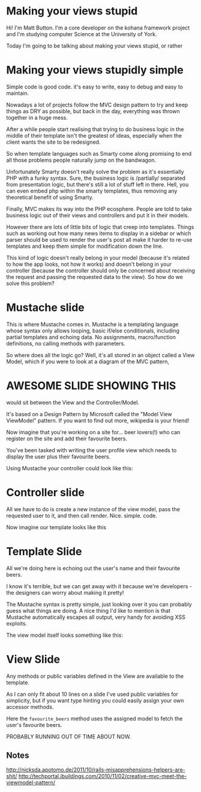 # Making your views stupid

Hi! I'm Matt Button. I'm a core developer on the kohana framework project and
I'm studying computer Science at the University of York.

Today I'm going to be talking about making your views stupid, or rather

# Making your views stupidly simple

Simple code is good code.  it's easy to write, easy to debug and easy to maintain.

Nowadays a lot of projects follow the MVC design pattern to try and keep things as DRY
as possible, but back in the day, everything was thrown together in a huge mess.

After a while people start realising that trying to do business logic in the middle
of their template isn't the greatest of ideas, especially when the client wants the
site to be redesigned.

So when template languages such as Smarty come along promising to end all those problems
people naturally jump on the bandwagon.

Unfortunately Smarty doesn't really solve the problem as it's essentially PHP
with a funky syntax. Sure, the business logic is /partially/ separated from presentation
logic, but there's still a lot of stuff left in there.  Hell, you can even embed
php within the smarty templates, thus removing any theoretical benefit of using
Smarty.

Finally, MVC makes its way into the PHP ecosphere. People are told to take business
logic out of their views and controllers and put it in their models.

However there are lots of little bits of logic that creep into templates. Things
such as working out how many news items to display in a sidebar or which parser
should be used to render the user's post all make it harder to re-use templates and
keep them simple for modification down the line.

This kind of logic doesn't really belong in your model (because it's related to
how the app looks, not how it works) and doesn't belong in your controller (because
the controller should only be concerned about receiving the request and passing
the requested data to the view). So how do we solve this problem?

# Mustache slide

This is where Mustache comes in. Mustache is a templating language whose syntax only
allows looping, basic if/else conditionals, including partial templates and echoing
data. No assignments, macro/function definitions, no calling methods with parameters.

So where does all the logic go? Well, it's all stored in an object called a View Model,
which if you were to look at a diagram of the MVC pattern,

# AWESOME SLIDE SHOWING THIS

would sit between the View and the Controller/Model.

It's based on a Design Pattern by Microsoft called the "Model View ViewModel" pattern.
If you want to find out more, wikipedia is your friend!

Now imagine that you're working on a site for... beer lovers(!) who can register
on the site and add their favourite beers.

You've been tasked with writing the user profile view which needs to display
the user plus their favourite beers.

Using Mustache your controller could look like this:

# Controller slide

All we have to do is create a new instance of the view model, pass the requested
user to it, and then call render. Nice. simple. code.

Now imagine our template looks like this

# Template Slide

All we're doing here is echoing out the user's name and their favourite beers.

I know it's terrible, but we can get away with it because we're developers - 
the designers can worry about making it pretty!

The Mustache syntax is pretty simple, just looking over it you can probably guess
what things are doing. A nice thing I'd like to mention is that Mustache
automatically escapes all output, very handy for avoiding XSS exploits.

The view model itself looks something like this:

# View Slide

Any methods or public variables defined in the View are available to the template.

As I can only fit about 10 lines on a slide I've used public variables for 
simplicity, but if you want type hinting you could easily assign your own
accessor methods.

Here the `favourite_beers` method uses the assigned model to fetch the user's
favourite beers.

PROBABLY RUNNING OUT OF TIME ABOUT NOW.

## Notes

http://nicksda.apotomo.de/2011/10/rails-misapprehensions-helpers-are-shit/
http://techportal.ibuildings.com/2010/11/02/creative-mvc-meet-the-viewmodel-pattern/
